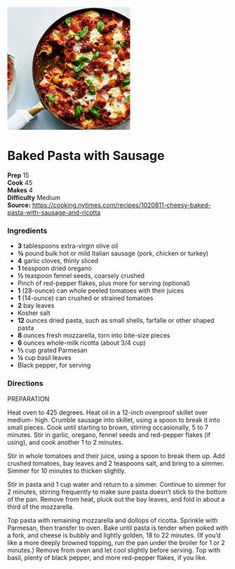 ![](./images/0d1ba62e-64ba-4531-9ff6-a3d5bc7749ae.jpg)

#  Baked Pasta with Sausage

**Prep** 15  
**Cook** 45  
**Makes** 4  
**Difficulty** Medium  
**Source:** <https://cooking.nytimes.com/recipes/1020811-cheesy-baked-pasta-with-sausage-and-ricotta>

###  Ingredients

  *  **3** tablespoons extra-virgin olive oil
  *  **¾** pound bulk hot or mild Italian sausage (pork, chicken or turkey)
  *  **4** garlic cloves, thinly sliced
  *  **1** teaspoon dried oregano
  *  **½** teaspoon fennel seeds, coarsely crushed
  * Pinch of red-pepper flakes, plus more for serving (optional)
  *  **1** (28-ounce) can whole peeled tomatoes with their juices
  *  **1** (14-ounce) can crushed or strained tomatoes
  *  **2** bay leaves
  * Kosher salt
  *  **12** ounces dried pasta, such as small shells, farfalle or other shaped pasta
  *  **8** ounces fresh mozzarella, torn into bite-size pieces
  *  **6** ounces whole-milk ricotta (about 3/4 cup)
  *  **⅓** cup grated Parmesan
  *  **¼** cup basil leaves
  * Black pepper, for serving

###  Directions

PREPARATION

Heat oven to 425 degrees. Heat oil in a 12-inch ovenproof skillet over medium-
high. Crumble sausage into skillet, using a spoon to break it into small
pieces. Cook until starting to brown, stirring occasionally, 5 to 7 minutes.
Stir in garlic, oregano, fennel seeds and red-pepper flakes (if using), and
cook another 1 to 2 minutes.

Stir in whole tomatoes and their juice, using a spoon to break them up. Add
crushed tomatoes, bay leaves and 2 teaspoons salt, and bring to a simmer.
Simmer for 10 minutes to thicken slightly.

Stir in pasta and 1 cup water and return to a simmer. Continue to simmer for 2
minutes, stirring frequently to make sure pasta doesn’t stick to the bottom of
the pan. Remove from heat, pluck out the bay leaves, and fold in about a third
of the mozzarella.

Top pasta with remaining mozzarella and dollops of ricotta. Sprinkle with
Parmesan, then transfer to oven. Bake until pasta is tender when poked with a
fork, and cheese is bubbly and lightly golden, 18 to 22 minutes. (If you’d
like a more deeply browned topping, run the pan under the broiler for 1 or 2
minutes.) Remove from oven and let cool slightly before serving. Top with
basil, plenty of black pepper, and more red-pepper flakes, if you like.

